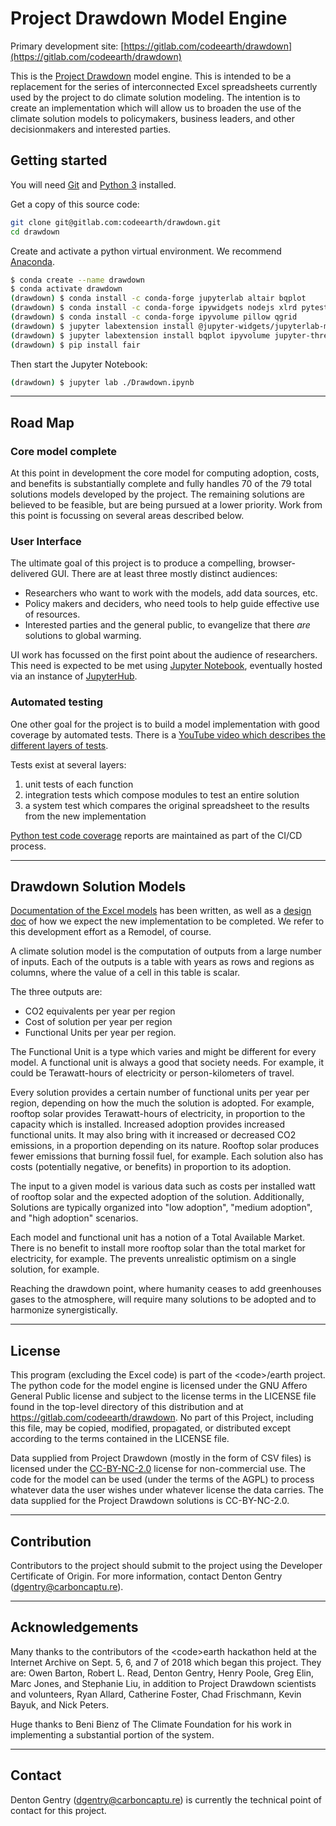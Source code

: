 # Project Drawdown Model Engine

Primary development site: [https://gitlab.com/codeearth/drawdown](https://gitlab.com/codeearth/drawdown)

This is the [Project Drawdown](https://www.drawdown.org/) model engine. This is intended to be a replacement for the series of interconnected Excel spreadsheets currently used by the project to do climate solution modeling. The intention is to create an implementation which will allow us to broaden the use of the climate solution models to policymakers, business leaders, and other decisionmakers and interested parties.

## Getting started

You will need [Git](https://git-scm.com/book/en/v2/Getting-Started-Installing-Git) and [Python 3](https://docs.python.org/3/using/index.html) installed.

Get a copy of this source code:

```sh
git clone git@gitlab.com:codeearth/drawdown.git
cd drawdown
```

Create and activate a python virtual environment. We recommend [Anaconda](https://www.anaconda.com/distribution/#download-section).

```sh
$ conda create --name drawdown
$ conda activate drawdown
(drawdown) $ conda install -c conda-forge jupyterlab altair bqplot
(drawdown) $ conda install -c conda-forge ipywidgets nodejs xlrd pytest
(drawdown) $ conda install -c conda-forge ipyvolume pillow qgrid
(drawdown) $ jupyter labextension install @jupyter-widgets/jupyterlab-manager
(drawdown) $ jupyter labextension install bqplot ipyvolume jupyter-threejs qgrid
(drawdown) $ pip install fair
```

Then start the Jupyter Notebook:
```sh
(drawdown) $ jupyter lab ./Drawdown.ipynb
```

---

## Road Map

### Core model complete

At this point in development the core model for computing adoption, costs, and benefits is substantially complete and fully handles 70 of the 79 total solutions models developed by the project. The remaining solutions are believed to be feasible, but are being pursued at a lower priority. Work from this point is focussing on several areas described below.

### User Interface
The ultimate goal of this project is to produce a compelling, browser-delivered GUI. There are at least three mostly distinct audiences:
+ Researchers who want to work with the models, add data sources, etc.
+ Policy makers and deciders, who need tools to help guide effective use of resources.
+ Interested parties and the general public, to evangelize that there *are* solutions to global warming.

UI work has focussed on the first point about the audience of researchers. This need is expected to be met using [Jupyter Notebook](https://jupyter.org), eventually hosted via an instance of [JupyterHub](https://jupyter.org/hub).

### Automated testing
One other goal for the project is to build a model implementation with good coverage by automated tests. There is a [YouTube video which describes the different layers of tests](https://youtu.be/K6P56qUkCrw).

Tests exist at several layers:
1. unit tests of each function
1. integration tests which compose modules to test an entire solution
1. a system test which compares the original spreadsheet to the results from the new implementation

[Python test code coverage](https://codeearth.gitlab.io/drawdown/coverage/) reports are maintained as part of the CI/CD process.

---

## Drawdown Solution Models

[Documentation of the Excel models](https://gitlab.com/codeearth/drawdown/blob/master/Documentation/RRS_Model_Framework_and_Guidelines_v1.1.pdf) has been written, as well as a [design doc](https://docs.google.com/document/d/18nUKV-qltsaSD8kZd5gHswQu82Ot9rg19KIU8_eOisY/view) of how we expect the new implementation to be completed. We refer to this development effort as a Remodel, of course.

A climate solution model is the computation of outputs from a large number of inputs. Each of the outputs is a table with years as rows and regions as columns, where the value of a cell in this table is scalar.

The three outputs are:
* CO2 equivalents per year per region
* Cost of solution per year per region
* Functional Units per year per region.

The Functional Unit is a type which varies and might be different for every model. A functional unit is always a good that society needs. For example, it could be Terawatt-hours of electricity or person-kilometers of travel.

Every solution provides a certain number of functional units per year per region, depending on how the much the solution is adopted. For example, rooftop solar provides Terawatt-hours of electricity, in proportion to the capacity which is installed. Increased adoption provides increased functional units. It may also bring with it increased or decreased CO2 emissions, in a proportion depending on its nature. Rooftop solar produces fewer emissions that burning fossil fuel, for example. Each solution also has costs (potentially negative, or benefits) in proportion to its adoption.

The input to a given model is various data such as costs per installed watt of rooftop solar and the expected adoption of the solution. Additionally, Solutions are typically organized into "low adoption", "medium adoption", and "high adoption" scenarios.

Each model and functional unit has a notion of a Total Available Market. There is no benefit to install more rooftop solar than the total market for electricity, for example. The prevents unrealistic optimism on a single solution, for example.

Reaching the drawdown point, where humanity ceases to add greenhouses gases to the atmosphere, will require many solutions to be adopted and to harmonize synergistically.

---

## License
This program (excluding the Excel code) is part of the &lt;code&gt;/earth project. The python code for the model engine is licensed under the GNU Affero General Public license and subject to the license terms in the LICENSE file found in the top-level directory of this distribution and at https://gitlab.com/codeearth/drawdown. No part of this Project, including this file, may be copied, modified, propagated, or distributed except according to the terms contained in the LICENSE file.

Data supplied from Project Drawdown (mostly in the form of CSV files) is licensed under the [CC-BY-NC-2.0](https://creativecommons.org/licenses/by-nc/2.0/) license for non-commercial use. The code for the model can be used (under the terms of the AGPL) to process whatever data the user wishes under whatever license the data carries. The data supplied for the Project Drawdown solutions is CC-BY-NC-2.0.

---

## Contribution

Contributors to the project should submit to the project using the Developer Certificate of Origin. For more information, contact Denton Gentry (dgentry@carboncaptu.re).

---

## Acknowledgements

Many thanks to the contributors of the &lt;code&gt;earth hackathon held at the Internet Archive on Sept. 5, 6, and 7 of 2018 which began this project. They are: Owen Barton, Robert L. Read, Denton Gentry, Henry Poole, Greg Elin, Marc Jones, and Stephanie Liu, in addition to Project Drawdown scientists and volunteers, Ryan Allard, Catherine Foster, Chad Frischmann, Kevin Bayuk, and Nick Peters.

Huge thanks to Beni Bienz of The Climate Foundation for his work in implementing a substantial portion of the system.

---

## Contact

Denton Gentry (dgentry@carboncaptu.re) is currently the technical point of contact for this project.
